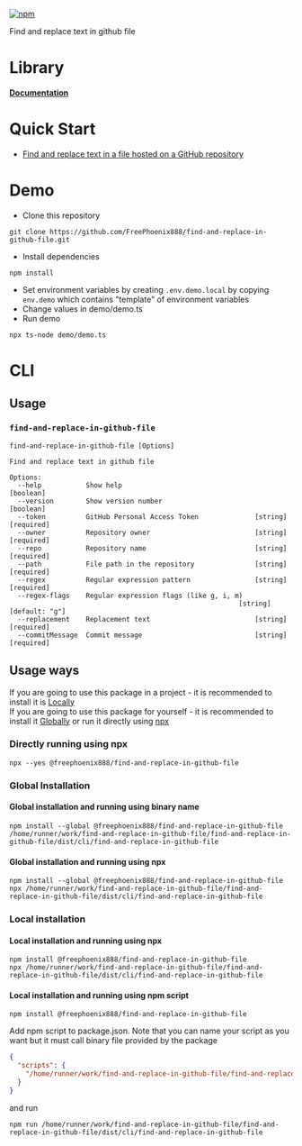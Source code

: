 [![npm](https://img.shields.io/npm/v/@freephoenix888/find-and-replace-in-github-file.svg)](https://www.npmjs.com/package/@freephoenix888/find-and-replace-in-github-file)

Find and replace text in github file

# Library
**[Documentation](https://freephoenix888.github.io/find-and-replace-in-github-file/)**
# Quick Start
- [Find and replace text in a file hosted on a GitHub repository](https://freephoenix888.github.io/find-and-replace-in-github-file/functions/findAndReplaceInGithubFile.html#md:find-and-replace-text-in-a-file-hosted-on-a-github-repository)
# Demo
- Clone this repository
```
git clone https://github.com/FreePhoenix888/find-and-replace-in-github-file.git
```
- Install dependencies
```
npm install
```
- Set environment variables by creating `.env.demo.local` by copying `env.demo` which contains "template" of environment variables
- Change values in demo/demo.ts
- Run demo
```
npx ts-node demo/demo.ts
```



# CLI
## Usage
<!-- CLI_HELP_START -->

### `find-and-replace-in-github-file`
```
find-and-replace-in-github-file [Options]

Find and replace text in github file

Options:
  --help           Show help                                           [boolean]
  --version        Show version number                                 [boolean]
  --token          GitHub Personal Access Token              [string] [required]
  --owner          Repository owner                          [string] [required]
  --repo           Repository name                           [string] [required]
  --path           File path in the repository               [string] [required]
  --regex          Regular expression pattern                [string] [required]
  --regex-flags    Regular expression flags (like g, i, m)
                                                         [string] [default: "g"]
  --replacement    Replacement text                          [string] [required]
  --commitMessage  Commit message                            [string] [required]
```

<!-- CLI_HELP_END -->

## Usage ways
<!-- CLI_USAGE_WAYS_START -->
If you are going to use this package in a project - it is recommended to install it is [Locally](#local-installation)  
If you are going to use this package for yourself - it is recommended to install it [Globally](#global-installation) or run it directly using [npx](#directly-running-using-npx)
### Directly running using npx
```shell
npx --yes @freephoenix888/find-and-replace-in-github-file
```

### Global Installation
#### Global installation and running using binary name
```shell
npm install --global @freephoenix888/find-and-replace-in-github-file
/home/runner/work/find-and-replace-in-github-file/find-and-replace-in-github-file/dist/cli/find-and-replace-in-github-file
```

#### Global installation and running using npx
```shell
npm install --global @freephoenix888/find-and-replace-in-github-file
npx /home/runner/work/find-and-replace-in-github-file/find-and-replace-in-github-file/dist/cli/find-and-replace-in-github-file
```

### Local installation

#### Local installation and running using npx
```shell
npm install @freephoenix888/find-and-replace-in-github-file
npx /home/runner/work/find-and-replace-in-github-file/find-and-replace-in-github-file/dist/cli/find-and-replace-in-github-file
```

#### Local installation and running using npm script
```shell
npm install @freephoenix888/find-and-replace-in-github-file
```
Add npm script to package.json. Note that you can name  your script as you want but it must call binary file provided by the package
```json
{
  "scripts": {
    "/home/runner/work/find-and-replace-in-github-file/find-and-replace-in-github-file/dist/cli/find-and-replace-in-github-file": "/home/runner/work/find-and-replace-in-github-file/find-and-replace-in-github-file/dist/cli/find-and-replace-in-github-file"
  }
}
```
and run
```shell
npm run /home/runner/work/find-and-replace-in-github-file/find-and-replace-in-github-file/dist/cli/find-and-replace-in-github-file
```
<!-- CLI_USAGE_WAYS_END -->